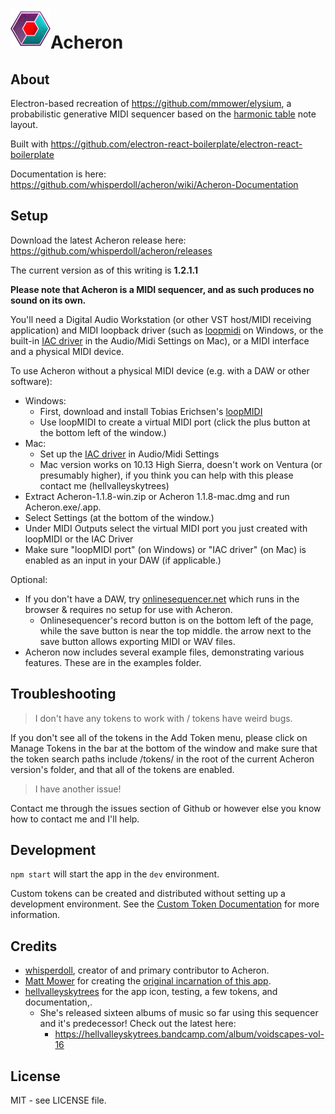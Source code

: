 
# ![(Acheron icon)](assets/icons/64x64.png "Acheron icon")Acheron

## About

Electron-based recreation of https://github.com/mmower/elysium, a probabilistic generative MIDI sequencer based on the [harmonic table](https://en.wikipedia.org/wiki/Harmonic_table_note_layout) note layout.

Built with https://github.com/electron-react-boilerplate/electron-react-boilerplate

Documentation is here: https://github.com/whisperdoll/acheron/wiki/Acheron-Documentation


## Setup

Download the latest Acheron release here: https://github.com/whisperdoll/acheron/releases

The current version as of this writing is **1.2.1.1**


**Please note that Acheron is a MIDI sequencer, and as such produces no sound on its own.**

You'll need a Digital Audio Workstation (or other VST host/MIDI receiving application) and MIDI loopback driver (such as [loopmidi](https://www.tobias-erichsen.de/software/loopmidi.html) on Windows, or the built-in [IAC driver](https://support.apple.com/guide/audio-midi-setup/transfer-midi-information-between-apps-ams1013/mac) in the Audio/Midi Settings on Mac), or a MIDI interface and a physical MIDI device.

To use Acheron without a physical MIDI device (e.g. with a DAW or other software):

- Windows:
    - First, download and install Tobias Erichsen's [loopMIDI](https://www.tobias-erichsen.de/software/loopmidi.html)
    - Use loopMIDI to create a virtual MIDI port (click the plus button at the bottom left of the window.)
- Mac:
    - Set up the [IAC driver](https://support.apple.com/guide/audio-midi-setup/transfer-midi-information-between-apps-ams1013/mac) in Audio/Midi Settings
    - Mac version works on 10.13 High Sierra, doesn't work on Ventura (or presumably higher), if you think you can help with this please contact me (hellvalleyskytrees)
- Extract Acheron-1.1.8-win.zip or Acheron 1.1.8-mac.dmg and run Acheron.exe/.app.
- Select Settings (at the bottom of the window.)
- Under MIDI Outputs select the virtual MIDI port you just created with loopMIDI or the IAC Driver
- Make sure "loopMIDI port" (on Windows) or "IAC driver" (on Mac) is enabled as an input in your DAW (if applicable.)

Optional: 

- If you don't have a DAW, try [onlinesequencer.net](https://onlinesequencer.net/) which runs in the browser & requires no setup for use with Acheron.
   * Onlinesequencer's record button is on the bottom left of the page, while the save button is near the top middle. the arrow next to the save button allows exporting MIDI or WAV files.
- Acheron now includes several example files, demonstrating various features. These are in the examples folder.


## Troubleshooting

>I don't have any tokens to work with / tokens have weird bugs.

If you don't see all of the tokens in the Add Token menu, please click on Manage Tokens in the bar at the bottom of the window and make sure that the token search paths include /tokens/ in the root of the current Acheron version's folder, and that all of the tokens are enabled.

>I have another issue!

Contact me through the issues section of Github or however else you know how to contact me and I'll help.


## Development

`npm start` will start the app in the `dev` environment.

Custom tokens can be created and distributed without setting up a development environment.
See the [Custom Token Documentation](https://github.com/whisperdoll/acheron/wiki/Custom-Token-Documentation) for more information.


## Credits

* [whisperdoll](http://www.whisperdoll.love/), creator of and primary contributor to Acheron.
* [Matt Mower](https://github.com/mmower) for creating the [original incarnation of this app](https://github.com/mmower/elysium).
* [hellvalleyskytrees](hellvalleyskytrees.bsky.social) for the app icon, testing, a few tokens, and documentation,.
    * She's released sixteen albums of music so far using this sequencer and it's predecessor! Check out the latest here:
        * https://hellvalleyskytrees.bandcamp.com/album/voidscapes-vol-16
## License

MIT - see LICENSE file.
